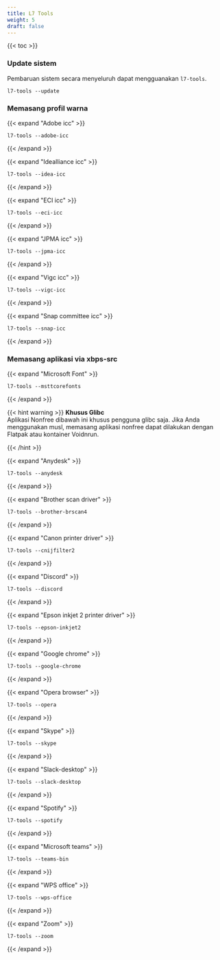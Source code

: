 ```yaml
---
title: L7 Tools
weight: 5
draft: false
---
```


{{< toc >}}

### Update sistem

Pembaruan sistem secara menyeluruh dapat mengguanakan `l7-tools`.

`l7-tools --update`

### Memasang profil warna

{{< expand "Adobe icc" >}}
```shell
l7-tools --adobe-icc
```
{{< /expand >}}

{{< expand "Idealliance icc" >}}
```shell
l7-tools --idea-icc
```
{{< /expand >}}

{{< expand "ECI icc" >}}
```shell
l7-tools --eci-icc
```
{{< /expand >}}

{{< expand "JPMA icc" >}}
```shell
l7-tools --jpma-icc
```
{{< /expand >}}

{{< expand "Vigc icc" >}}
```shell
l7-tools --vigc-icc
```
{{< /expand >}}

{{< expand "Snap committee icc" >}}
```shell
l7-tools --snap-icc
```
{{< /expand >}}

### Memasang aplikasi via xbps-src

{{< expand "Microsoft Font" >}}
```shell
l7-tools --msttcorefonts
```
{{< /expand >}}

{{< hint warning >}}
**Khusus Glibc**\
Aplikasi Nonfree dibawah ini khusus pengguna glibc saja. Jika Anda menggunakan musl, memasang aplikasi nonfree dapat dilakukan dengan Flatpak atau kontainer Voidnrun.

{{< /hint >}}

{{< expand "Anydesk" >}}
```shell
l7-tools --anydesk
```
{{< /expand >}}

{{< expand "Brother scan driver" >}}
```shell
l7-tools --brother-brscan4
```
{{< /expand >}}

{{< expand "Canon printer driver" >}}
```shell
l7-tools --cnijfilter2
```
{{< /expand >}}

{{< expand "Discord" >}}
```shell
l7-tools --discord
```
{{< /expand >}}

{{< expand "Epson inkjet 2 printer driver" >}}
```shell
l7-tools --epson-inkjet2
```
{{< /expand >}}

{{< expand "Google chrome" >}}
```shell
l7-tools --google-chrome
```
{{< /expand >}}

{{< expand "Opera browser" >}}
```shell
l7-tools --opera
```
{{< /expand >}}

{{< expand "Skype" >}}
```shell
l7-tools --skype
```
{{< /expand >}}

{{< expand "Slack-desktop" >}}
```shell
l7-tools --slack-desktop
```
{{< /expand >}}

{{< expand "Spotify" >}}
```shell
l7-tools --spotify
```
{{< /expand >}}

{{< expand "Microsoft teams" >}}
```shell
l7-tools --teams-bin
```
{{< /expand >}}

{{< expand "WPS office" >}}
```shell
l7-tools --wps-office
```
{{< /expand >}}

{{< expand "Zoom" >}}
```shell
l7-tools --zoom
```
{{< /expand >}}
